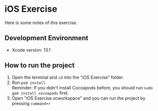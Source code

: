 # iOS Exercise

Here is some notes of this exercise.

## Development Environment
- Xcode version: 13.1

## How to run the project
1. Open the terminal and `cd` into the "iOS Exercise" folder.
2. Run `pod install`.<br>
  Reminder: If you didn't install Cocoapods before, you should run `sudo gem install cocoapods` first.
3. Open "iOS Exercise.xcworkspace" and you can run the project by pressing `command+r`
